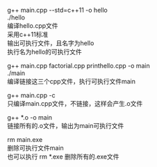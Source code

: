 g++ main.cpp --std=c++11 -o hello  
./hello  
编译hello.cpp文件  
采用c++11标准  
输出可执行文件，且名字为hello  
执行名为hello的可执行文件    


g++ main.cpp factorial.cpp printhello.cpp -o main  
./main  
编译链接这三个cpp文件，执行可执行文件main  


g++ main.cpp -c  
只编译main.cpp文件，不链接，这样会产生.o文件  


g++ *.o -o main  
链接所有的.o文件，输出为main可执行文件  


rm main.exe  
删除可执行文件main  
也可以执行 rm *.exe 删除所有的.exe文件  
